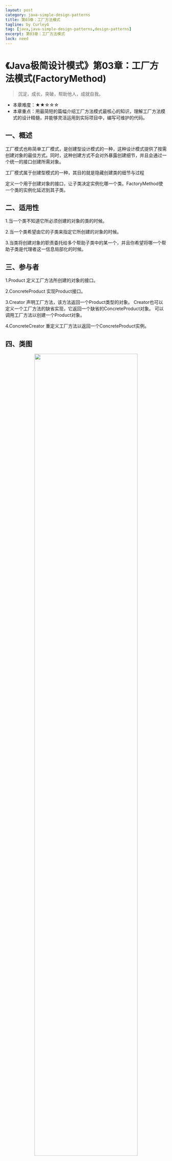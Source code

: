 ```yaml
---
layout: post
category: java-simple-design-patterns
title: 第03章：工厂方法模式
tagline: by CurleyG
tag: [java,java-simple-design-patterns,design-patterns]
excerpt: 第03章：工厂方法模式
lock: need
---
```


# 《Java极简设计模式》第03章：工厂方法模式(FactoryMethod)

> 沉淀，成长，突破，帮助他人，成就自我。

* 本章难度：★★☆☆☆
* 本章重点：用最简短的篇幅介绍工厂方法模式最核心的知识，理解工厂方法模式的设计精髓，并能够灵活运用到实际项目中，编写可维护的代码。

##  一、概述

⼯⼚模式也称简单⼯⼚模式，是创建型设计模式的⼀种，这种设计模式提供了按需创建对象的最佳⽅式。同时，这种创建⽅式不会对外暴露创建细节，并且会通过⼀个统⼀的接⼝创建所需对象。

⼯⼚模式属于创建型模式的⼀种，其⽬的就是隐藏创建类的细节与过程

定义一个用于创建对象的接口，让子类决定实例化哪一个类。FactoryMethod使一个类的实例化延迟到其子类。





## 二、适用性

1.当一个类不知道它所必须创建的对象的类的时候。

2.当一个类希望由它的子类来指定它所创建的对象的时候。

3.当类将创建对象的职责委托给多个帮助子类中的某一个，并且你希望将哪一个帮助子类是代理者这一信息局部化的时候。

## 三、参与者

1.Product 定义工厂方法所创建的对象的接口。

2.ConcreteProduct 实现Product接口。

3.Creator 声明工厂方法，该方法返回一个Product类型的对象。 Creator也可以定义一个工厂方法的缺省实现，它返回一个缺省的ConcreteProduct对象。 可以调用工厂方法以创建一个Product对象。

4.ConcreteCreator 重定义工厂方法以返回一个ConcreteProduct实例。

## 四、类图

<div align="center">
    <img src="https://binghe.gitcode.host/assets/images/core/design/2023-07-11-001.png?raw=true" width="80%">
    <br/>
</div>

## 五、示例一

  **Product**

```java
package io.binghe.design.factotymethod;
/**
 * 定义一个接口Work
 * @author binghe
 */
public interface Work {
    /**
     * 定义方法
     */
    void doWork();
}
```

**ConcreteProduct**

```java
package io.binghe.design.factotymethod;
/**
 * Work接口的具体实现类
 * @author binghe
 */
public class TeacherWork implements Work {
    public void doWork() {
        System.out.println("老师审批作业!");
    }
}
```

```java
package io.binghe.design.factotymethod;
/**
 * Work接口的具体实现类
 * @author binghe
 */
public class StudentWork implements Work {
	@Override
    public void doWork() {
        System.out.println("学生做作业!");
    }
} 
```

  **Creator**

```java
package io.binghe.design.factotymethod;
/**
 * 抽象工厂接口
 * @author binghe
 */
public interface IWorkFactory {
    /**
     * 定义获取Work实例对象的方法
     * @return
     */
    Work getWork();
}
```

  **ConcreteCreator**

```java
package io.binghe.design.factotymethod;
/**
 * IWorkFactory工厂的实现类
 * @author binghe
 */
public class StudentWorkFactory implements IWorkFactory {
	@Override
    public Work getWork() {
        return new StudentWork();
    }
}
```

```java
package io.binghe.design.factotymethod;
/**
 * IWorkFactory工厂的实现类
 * @author binghe
 */
public class TeacherWorkFactory implements IWorkFactory {
	@Override
    public Work getWork() {
        return new TeacherWork();
    }
}
```

**Test**

```java
package io.binghe.design.factotymethod;
/**
 * 测试类
 * @author binghe
 */
public class Test {
    public static void main(String[] args) {
        IWorkFactory studentWorkFactory = new StudentWorkFactory();
        studentWorkFactory.getWork().doWork();
        
        IWorkFactory teacherWorkFactory = new TeacherWorkFactory();
        teacherWorkFactory.getWork().doWork();
    }
}
```

**Result**

```java
学生做作业!
老师审批作业!
```

## 六、示例二

下⾯我⽤可以利⽤

以电脑店为例，我是⼀个纯⼩⽩，⾯对琳琅满⽬的各种电脑⼀脸懵X，根本⽆从下⼿~

**电脑接⼝**

```java
public interface Computer {
 public String describe();
}
```

**外星⼈游戏笔记本**

```java
public class Alienware implements Computer{
 @Override
 public String describe() {
 return "外星⼈ALIENWARE m15 R7 15.6英⼨⾼端游戏本 12代i7 32G RTX3060 QH
D 240Hz ⾼刷屏 轻薄笔记本电脑2765QB";
 }
}
```

**⾼性能独显PC主机**

```java
public class Desktop implements Computer{
 @Override
 public String describe() {
 return "外星⼈ALIENWARE R13 ⽔冷电竞游戏⾼端台式机 第12代i7 32G 512GB+2
T RTX3070 办公台式机 9776W";
 }
}
```

**Macbook办公轻薄本**

```java
public class Macbook implements Computer{
 @Override
 public String describe() {
 return "Apple MacBook Pro 13.3 ⼋核M1芯⽚ 8G 256G SSD 深空灰 笔记本电
脑 轻薄本 MYD82CH/A";
 }
}
```

**2U戴尔服务器**

```java
public class Server implements Computer{
 @Override
 public String describe() {
 return "戴尔（DELL） R740⼁R750⼁2U机架式服务器主机双路GPU深度学习 R740〖1
*银牌4210R 10核20线程〗 8G内存⼁1TB SATA硬盘 ⼁H350戴尔（DELL）;
 }
}
```

此时顾客将⾯对⼏⼗种不同性能，不同规格不同种类的电脑，难道顾客必须了解所有细节才能决定使⽤哪⼀个吗？

这⾥就破坏了“迪⽶特法则（知道的越少越好）”，⼤多数客户并不需要了解每⼀台细节，我们要把选择权交还给电脑店这⼀⽅。

控制权在顾客⽅是不对的

![image-20241119153346659](https://curleyg-1311489005.cos.ap-shanghai.myqcloud.com/image-20241119153346659.png)

我们需要⼀个⼯⼚类，帮助顾客进⾏决策，这样控制权掌握

![image-20241119153423247](https://curleyg-1311489005.cos.ap-shanghai.myqcloud.com/image-20241119153423247.png)

正确的做法

增加⼀个售货员帮助⽤户实现决策，根据客户的不同要求提供对应的产品。这个售货员就是充当了“⼯⼚"的⻆⾊。⼯⼚模式的特点：提供⽅法，返回接⼝

```java
public class ShopAssistant {
 public Computer suggest(String purpose){
 Computer computer = null;
 if(purpose.equals("⽹站建设")){
 return new Server();
 }else if(purpose.equals("电竞⽐赛")){
 return new Desktop();
 }else if(purpose.equals("⽇常办公")){
 return new Macbook();
 }else if(purpose.equals("3A游戏")){
 return new Alienware();
 }
 return computer;
 }
}
```

站在顾客这⼀⽅，获取对象的过程变得⾮常简单，通过售货员这个⼯⼚帮助我们获取需要的对象，同时不再关注对象创建的过程与细节

```java
public class Customer {
 public static void main(String[] args) {
 ShopAssistant shopAssistant = new ShopAssistant();
 Computer c = shopAssistant.suggest("3A游戏");
 System.out.println(c.describe());
 }
}
```

**项⽬中的作⽤**

难道让⽤户⾃⼰选择使⽤那个语⾔吗？

在界⾯上提供个下拉选择框，让⽤户⾃⼰选择语⾔？

![image-20241119153631863](https://curleyg-1311489005.cos.ap-shanghai.myqcloud.com/image-20241119153631863.png)
